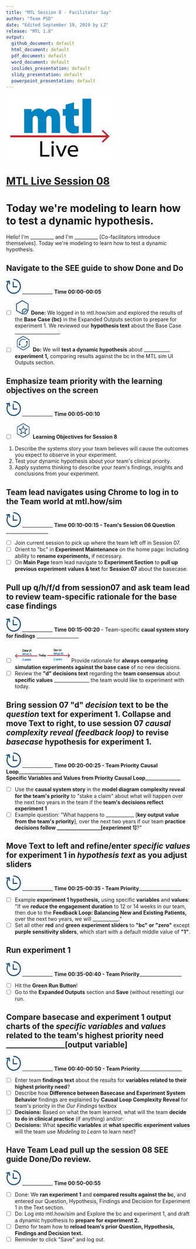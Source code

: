 ```yaml
---
title: "MTL Session 8 - Facilitator Say"
author: "Team PSD"
date: "Edited September 19, 2019 by LZ"
release: "MTL 1.8"
output: 
  github_document: default
  html_document: default
  pdf_document: default
  word_document: default
  ioslides_presentation: default
  slidy_presentation: default
  powerpoint_presentation: default
---
```


<img src = "https://github.com/lzim/teampsd/blob/master/resources/logos/mtl_live_sq_sm.png"
     height = "175" width = "290">  

# [MTL Live Session 08](https://github.com/lzim/teampsd/blob/master/mtl_facilitate_workgroup/mtl_live_guide/mtl_live_session06_see.Rmd "MTL Live Session 06")

# Today we're modeling to learn how to test a dynamic hypothesis.
Hello! I'm __________ and I'm __________ [Co-facilitators introduce themselves]. Today we're modeling to learn how to test a dynamic hypothesis.

## Navigate to the SEE guide to show Done and Do
<img src = "https://github.com/lzim/teampsd/blob/master/resources/icons/timestamp.png" height = "40" width = "40" style ="display: inline-block"/> _____________ **Time 00:00-00:05** 
- [ ] <img src = "https://github.com/lzim/teampsd/blob/master/resources/icons/done.png" height = "40" width = "40">  **Done:** We logged in to mtl.how/sim and explored the results of the **Base Case (bc)** in the Expanded Outputs section to prepare for experiment 1. We reviewed our **hypothesis text** about the Base Case ___________________.
- [ ] <img src = "https://github.com/lzim/teampsd/blob/master/resources/icons/do.png" height = "45" width = "45"> **Do:** We will **test a dynamic hypothesis** about ___________ **experiment 1,** comparing results against the bc in the MTL sim UI Outputs section.

## Emphasize team priority with the learning objectives on the screen
<img src = "https://github.com/lzim/teampsd/blob/master/resources/icons/timestamp.png" height = "40" width = "40" style ="display: inline-block"/> _____________ **Time 00:05-00:10** 
- [ ] <img src = "https://github.com/lzim/teampsd/blob/master/resources/icons/learning_objectives.png" height = "45" width = "45"> **Learning Objectives for Session 8**
1. Describe the systems story your team believes will cause the outcomes you expect to observe in your experiment.
2. Test your dynamic hypothesis about your team's clinical priority.
3. Apply systems thinking to describe your team's findings, insights and conclusions from your experiment.

## Team lead navigates using Chrome to log in to the Team world at **mtl.how/sim**
<img src = "https://github.com/lzim/teampsd/blob/master/resources/icons/timestamp.png" height = "40" width = "40" style ="display: inline-block"/> _____________ **Time 00:10-00:15 - Team's Session 06 Question** __________________
- [ ] Join current session to pick up where the team left off in Session 07.
- [ ] Orient to "bc" in **Experiment Maintenance** on the home page: Including ability to **rename experiments,** if necessary.
- [ ] On **Main Page** team lead navigate to **Experiment Section** to **pull up previous experiment values & text** for **Session 07** about the basecase.

## Pull up **q/h/f/d** from session07 and ask **team lead** to review **team-specific** rationale for the **base case** findings
<img src = "https://github.com/lzim/teampsd/blob/master/resources/icons/timestamp.png" height = "40" width = "40" style ="display: inline-block"/> _____________ **Time 00:15-00:20** - Team-specific **caual system story for findings** __________________
- [ ] <img src = "https://raw.githubusercontent.com/lzim/teampsd/master/resources/illustrations/data_ui_sim_ui.png" height = "50" width = "150"> Provide rationale for **always comparing simulation experiments against the base case** of no new decisions.
- [ ] Review the **"d" decisions text** regarding the **team consensus** about **specific values** _______________ the team would like to experiment with today.    

## Bring session 07 "d" _decision_ text to be the _question_ text for experiment 1. Collapse and move Text to right, to use session 07 _causal complexity reveal (feedback loop)_ to revise _basecase_ hypothesis for experiment 1.
<img src = "https://github.com/lzim/teampsd/blob/master/resources/icons/timestamp.png" height = "40" width = "40" style ="display: inline-block"/> _____________ **Time 00:20-00:25 - Team Priority Causal Loop**__________________   
**Specific Variables and Values from Priority Causal Loop**_______________
- [ ] Use the **causal system story** in the **model diagram complexity reveal for the team's priority** to "stake a claim" about what will happen over the next two years in the team if the **team's decisions reflect experiment 1** 
- [ ] Example question: "What happens to ____________ [**key output value from the team's priority**], over the next two years if our team **practice decisions follow __________________[experiment 1]**?"

## Move Text to left and refine/enter _specific values_ for experiment 1 in *hypothesis text* as you adjust sliders
<img src = "https://github.com/lzim/teampsd/blob/master/resources/icons/timestamp.png" height = "40" width = "40" style ="display: inline-block"/> _____________ **Time 00:25-00:35  - Team Priority**__________________
- [ ] Example **experiment 1 hypothesis,** using specific **variables** and **values**: "If we **reduce the engagement duration** to 12 or 14 weeks in our team, then due to the **Feedback Loop: Balancing New and Existing Patients,** over the next two years, we will ___________." 
- [ ] Set all other **red** and **green** **experiment sliders** to **"bc" or "zero"** except **purple sensitivity sliders**, which start with a default middle value of **"1"**.

## Run experiment 1
<img src = "https://github.com/lzim/teampsd/blob/master/resources/icons/timestamp.png" height = "40" width = "40" style ="display: inline-block"/> _____________ **Time 00:35-00:40  - Team Priority**__________________
- [ ] Hit the **Green Run Button**!
- [ ] Go to the **Expanded Outputs** section and **Save** (without resetting) our run. 

## Compare **basecase** and **experiment 1** output charts of the _specific variables_ and _values_ related to the team's highest priority need ________________[output variable]
<img src = "https://github.com/lzim/teampsd/blob/master/resources/icons/timestamp.png" height = "40" width = "40" style ="display: inline-block"/> _____________ **Time 00:40-00:50 - Team Priority**__________________
- [ ] Enter team **findings text** about the results for **variables related to their highest priority need**? 
- [ ] Describe how **Difference between Basecase and Experiment System Behavior** findings are explained by **Causal Loop Complexity Reveal** for team's priority in the *Our Findings* textbox
- [ ] **Decisions:** Based on what the team learned, what will the team **decide to do in clinical practice** (if anything) and/or:
- [ ] **Decisions:** What **specific variables** at **what specific experiment values**  will the team use _Modeling to Learn_ to learn next?

## Have Team Lead pull up the session 08 SEE guide Done/Do review.
<img src = "https://github.com/lzim/teampsd/blob/master/resources/icons/timestamp.png" height = "40" width = "40" style ="display: inline-block"/> _____________ **Time 00:50-00:55**  
- [ ] Done: We **ran experiment 1** and **compared results against the bc,** and entered our Question, Hypothesis, Findings and Decision for Experiment 1 in the Text section.
- [ ] Do: Log into mtl.how/sim and Explore the bc and experiment 1, and draft a dynamic hypothesis to **prepare for experiment 2.**
- [ ] Demo for team how to **reload team's prior Question, Hypothesis, Findings and Decision text.** 
- [ ] Reminder to click "Save" and log out. 
